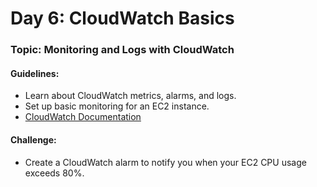 # **Day 6: CloudWatch Basics**
### Topic: Monitoring and Logs with CloudWatch
#### Guidelines:
- Learn about CloudWatch metrics, alarms, and logs.
- Set up basic monitoring for an EC2 instance.
- [CloudWatch Documentation](https://docs.aws.amazon.com/cloudwatch/index.html)

#### Challenge:
- Create a CloudWatch alarm to notify you when your EC2 CPU usage exceeds 80%.